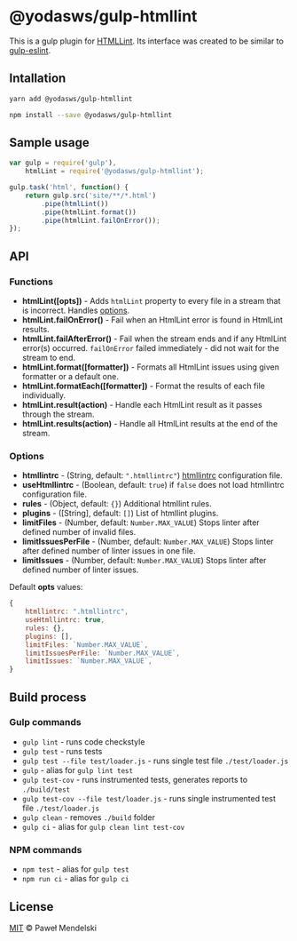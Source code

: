 # @yodasws/gulp-htmllint

This is a gulp plugin for [HTMLLint](https://github.com/htmllint/htmllint/).
Its interface was created to be similar to [gulp-eslint](https://github.com/adametry/gulp-eslint).

## Intallation

```bash
yarn add @yodasws/gulp-htmllint
```

```bash
npm install --save @yodasws/gulp-htmllint
```

## Sample usage

```js
var gulp = require('gulp'),
	htmlLint = require('@yodasws/gulp-htmllint');

gulp.task('html', function() {
    return gulp.src('site/**/*.html')
        .pipe(htmlLint())
        .pipe(htmlLint.format())
        .pipe(htmlLint.failOnError());
});
```

## API

### Functions

- **htmlLint([opts])** - Adds `htmlLint` property to every file in a stream that is incorrect. Handles [options](#options).
- **htmlLint.failOnError()** - Fail when an HtmlLint error is found in HtmlLint results.
- **htmlLint.failAfterError()** - Fail when the stream ends and if any HtmlLint error(s) occurred. `failOnError` failed immediately - did not wait for the stream to end.
- **htmlLint.format([formatter])** - Formats all HtmlLint issues using given formatter or a default one.
- **htmlLint.formatEach([formatter])** - Format the results of each file individually.
- **htmlLint.result(action)** - Handle each HtmlLint result as it passes through the stream.
- **htmlLint.results(action)** - Handle all HtmlLint results at the end of the stream.

### Options

- **htmllintrc** - (String, default: `".htmllintrc"`) [htmllintrc](https://github.com/htmllint/htmllint/wiki/Options) configuration file.
- **useHtmllintrc** - (Boolean, default: `true`) if `false` does not load htmllintrc configuration file.
- **rules** - (Object, default: `{}`) Additional htmllint rules.
- **plugins** - ([String], default: `[]`) List of htmllint plugins.
- **limitFiles** - (Number, default: `Number.MAX_VALUE`) Stops linter after defined number of invalid files.
- **limitIssuesPerFile** - (Number, default: `Number.MAX_VALUE`) Stops linter after defined number of linter issues in one file.
- **limitIssues** - (Number, default: `Number.MAX_VALUE`) Stops linter after defined number of linter issues.


Default **opts** values:
```js
{
    htmllintrc: ".htmllintrc",
    useHtmllintrc: true,
    rules: {},
    plugins: [],
    limitFiles: `Number.MAX_VALUE`,
    limitIssuesPerFile: `Number.MAX_VALUE`,
    limitIssues: `Number.MAX_VALUE`,
}
```

## Build process

### Gulp commands

- `gulp lint` - runs code checkstyle
- `gulp test` - runs tests
- `gulp test --file test/loader.js` - runs single test file `./test/loader.js`
- `gulp` - alias for `gulp lint test`
- `gulp test-cov` - runs instrumented tests, generates reports to `./build/test`
- `gulp test-cov --file test/loader.js` - runs single instrumented test file `./test/loader.js`
- `gulp clean` - removes `./build` folder
- `gulp ci` - alias for `gulp clean lint test-cov`

### NPM commands

- `npm test` - alias for `gulp test`
- `npm run ci` - alias for `gulp ci`

## License

[MIT](LICENSE) © Paweł Mendelski
